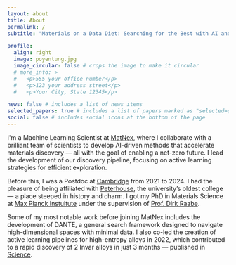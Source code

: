 ```yaml
---
layout: about
title: About
permalink: /
subtitle: "Materials on a Data Diet: Searching for the Best with AI and Minimal Input"

profile:
  align: right
  image: poyentung.jpg
  image_circular: false # crops the image to make it circular
  # more_info: >
  #   <p>555 your office number</p>
  #   <p>123 your address street</p>
  #   <p>Your City, State 12345</p>

news: false # includes a list of news items
selected_papers: true # includes a list of papers marked as "selected={true}"
social: false # includes social icons at the bottom of the page
---
```


I'm a Machine Learning Scientist at [MatNex](https://www.matnex.ai), where I collaborate with a brilliant team of scientists to develop AI-driven methods that accelerate materials discovery — all with the goal of enabling a net-zero future. I lead the development of our discovery pipeline, focusing on active learning strategies for efficient exploration.

Before this, I was a Postdoc at [Cambridge](https://www.cam.ac.uk) from 2021 to 2024. I had the pleasure of being affiliated with [Peterhouse](https://www.pet.cam.ac.uk/), the university’s oldest college — a place steeped in history and charm. I got my PhD in Materials Science at [Max Planck Instuitute](https://www.mpie.de/en) under the supervision of [Prof. Dirk Raabe](https://www.mpie.de/person/43164/2763408).

Some of my most notable work before joining MatNex includes the development of DANTE, a general search framework designed to navigate high-dimensional spaces with minimal data. I also co-led the creation of active learning pipelines for high-entropy alloys in 2022, which contributed to a rapid discovery of 2 Invar alloys in just 3 months — published in [Science](https://www.science.org/doi/full/10.1126/science.abo4940). 


<!-- I obtained my PhD in Materials Science from [Max Planck Instuitute for Sustainable Materials](https://www.mpie.de/en), where I was supervised by [Prof. Dirk Raabe](https://www.mpie.de/person/43164/2763408) and [Dr Michael Herbig](https://www.mpie.de/person/43136). My first half of PhD contres around sustainable materials, extending the lifespan of engineering materials and contributing the sustainable development of energy. -->